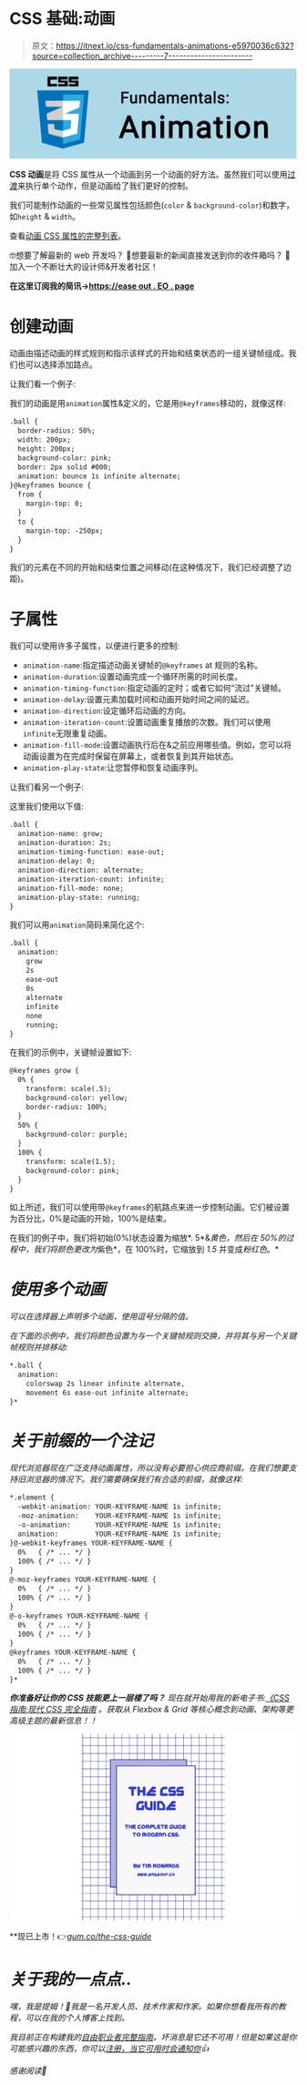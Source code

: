 # CSS 基础:动画

> 原文：<https://itnext.io/css-fundamentals-animations-e5970036c632?source=collection_archive---------7----------------------->

![](img/4f8234e88a3346457f80094ee5941d14.png)

**CSS 动画**是将 CSS 属性从一个动画到另一个动画的好方法。虽然我们可以使用[过渡](https://www.easeout.co/blog/2020-06-19-css-transitions)来执行单个动作，但是动画给了我们更好的控制。

我们可能制作动画的一些常见属性包括颜色(`color` & `background-color`)和数字，如`height` & `width`。

查看[动画 CSS 属性的完整列表](https://developer.mozilla.org/en-US/docs/Web/CSS/CSS_animated_properties)。

🤓想要了解最新的 web 开发吗？
🚀想要最新的新闻直接发送到你的收件箱吗？
🎉加入一个不断壮大的设计师&开发者社区！

**在这里订阅我的简讯→**[**https://ease out . EO . page**](https://easeout.eo.page/)

# 创建动画

动画由描述动画的样式规则和指示该样式的开始和结束状态的一组关键帧组成。我们也可以选择添加路点。

让我们看一个例子:

我们的动画是用`animation`属性&定义的，它是用`@keyframes`移动的，就像这样:

```
.ball {
  border-radius: 50%;
  width: 200px;
  height: 200px;
  background-color: pink;
  border: 2px solid #000;
  animation: bounce 1s infinite alternate;
}@keyframes bounce {
  from {
    margin-top: 0;
  }
  to {
    margin-top: -250px;
  }
}
```

我们的元素在不同的开始和结束位置之间移动(在这种情况下，我们已经调整了边距)。

# 子属性

我们可以使用许多子属性，以便进行更多的控制:

*   `animation-name`:指定描述动画关键帧的`@keyframes` at 规则的名称。
*   `animation-duration`:设置动画完成一个循环所需的时间长度。
*   `animation-timing-function`:指定动画的定时；或者它如何“流过”关键帧。
*   `animation-delay`:设置元素加载时间和动画开始时间之间的延迟。
*   `animation-direction`:设定循环后动画的方向。
*   `animation-iteration-count`:设置动画重复播放的次数。我们可以使用`infinite`无限重复动画。
*   `animation-fill-mode`:设置动画执行后在&之前应用哪些值。例如，您可以将动画设置为在完成时保留在屏幕上，或者恢复到其开始状态。
*   `animation-play-state`:让您暂停和恢复动画序列。

让我们看另一个例子:

这里我们使用以下值:

```
.ball {   
  animation-name: grow;
  animation-duration: 2s; 
  animation-timing-function: ease-out; 
  animation-delay: 0;
  animation-direction: alternate;
  animation-iteration-count: infinite;
  animation-fill-mode: none;
  animation-play-state: running;  
}
```

我们可以用`animation`简码来简化这个:

```
.ball {   
  animation: 
    grow
    2s     
    ease-out     
    0s     
    alternate     
    infinite     
    none     
    running; 
}
```

在我们的示例中，关键帧设置如下:

```
@keyframes grow {
  0% {
    transform: scale(.5);
    background-color: yellow;
    border-radius: 100%;
  }
  50% {
    background-color: purple;
  }
  100% {
    transform: scale(1.5);
    background-color: pink;
  }
}
```

如上所述，我们可以使用带`@keyframes`的航路点来进一步控制动画。它们被设置为百分比，0%是动画的开始，100%是结束。

在我们的例子中，我们将初始(0%)状态设置为缩放*. 5*&*黄色，然后在 50%的过程中，我们将颜色更改为*紫色*，在 100%时，它缩放到 *1.5* 并变成*粉红色*。*

# *使用多个动画*

*可以在选择器上声明多个动画，使用逗号分隔的值。*

*在下面的示例中，我们将颜色设置为与一个关键帧规则交换，并将其与另一个关键帧规则并排移动:*

```
*.ball {
  animation: 
    colorswap 2s linear infinite alternate, 
    movement 6s ease-out infinite alternate;
}*
```

# *关于前缀的一个注记*

*现代浏览器现在广泛支持动画属性，所以没有必要担心供应商前缀。在我们想要支持旧浏览器的情况下。我们需要确保我们有合适的前缀，就像这样:*

```
*.element {
  -webkit-animation: YOUR-KEYFRAME-NAME 1s infinite;
  -moz-animation:    YOUR-KEYFRAME-NAME 1s infinite;
  -o-animation:      YOUR-KEYFRAME-NAME 1s infinite;
  animation:         YOUR-KEYFRAME-NAME 1s infinite;
}@-webkit-keyframes YOUR-KEYFRAME-NAME {
  0%   { /* ... */ }
  100% { /* ... */ }
}
@-moz-keyframes YOUR-KEYFRAME-NAME {
  0%   { /* ... */ }
  100% { /* ... */ }
}
@-o-keyframes YOUR-KEYFRAME-NAME {
  0%   { /* ... */ }
  100% { /* ... */ }
}
@keyframes YOUR-KEYFRAME-NAME {
  0%   { /* ... */ }
  100% { /* ... */ }
}*
```

****你准备好让你的 CSS 技能更上一层楼了吗？*** *现在就开始用我的新电子书:*[*《CSS 指南:现代 CSS 完全指南*](https://gum.co/the-css-guide) *。获取从 Flexbox & Grid 等核心概念到动画、架构等更高级主题的最新信息！！**

*![](img/d3e2ee6adb6ffa2c189049cea5937e93.png)*

**现已上市！👉*[gum.co/the-css-guide](https://gum.co/the-css-guide)*

# *关于我的一点点..*

*嘿，我是提姆！👋我是一名开发人员、技术作家和作家。如果你想看我所有的教程，可以在我的个人博客上找到。*

*我目前正在构建我的[自由职业者完整指南](http://www.easeout.co/freelance)。坏消息是它还不可用！但是如果这是你可能感兴趣的东西，你可以[注册，当它可用时会通知你](https://easeout.eo.page/news)👍*

*感谢阅读🎉*